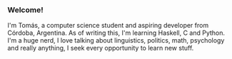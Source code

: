 ### Welcome!
I'm Tomás, a computer science student and aspiring developer from Córdoba, Argentina. As of writing this, I'm learning Haskell, C and Python. I'm a huge nerd, I love talking about linguistics, politics, math, psychology and really anything, I seek every opportunity to learn new stuff.
